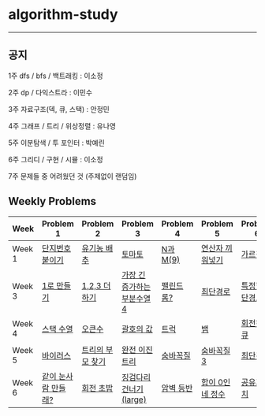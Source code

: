 # algorithm-study

---

## 공지

1주 dfs / bfs / 백트래킹 : 이소정

2주 dp / 다익스트라 : 이민수

3주 자료구조(덱, 큐, 스택) : 안정민

4주 그래프 / 트리 / 위상정렬 : 유나영

5주 이분탐색 / 투 포인터 : 박예린

6주 그리디 / 구현 / 시뮬 : 이소정

7주 문제들 중 어려웠던 것 (주제없이 랜덤임)


## Weekly Problems

| Week | Problem 1 | Problem 2 | Problem 3 | Problem 4 | Problem 5 | Problem 6 | Problem 7 |
|------|-----------|-----------|-----------|-----------|-----------|-----------|-----------|
| Week 1 | [단지번호붙이기](https://www.acmicpc.net/problem/2667) | [유기농 배추](https://www.acmicpc.net/problem/1012) | [토마토](https://www.acmicpc.net/problem/7576) |[N과 M(9)](https://www.acmicpc.net/problem/15663) | [연산자 끼워넣기](https://www.acmicpc.net/problem/14888) |  [가르침](https://www.acmicpc.net/problem/1062) | [벽 부수고 이동하기](https://www.acmicpc.net/problem/2206) |
| Week 3 | [1로 만들기](https://www.acmicpc.net/problem/1463) | [1,2,3 더하기](https://www.acmicpc.net/problem/9095) | [가장 긴 증가하는 부분수열4](https://www.acmicpc.net/problem/14002) |[팰린드롬?](https://www.acmicpc.net/problem/10942) | [최단경로](https://www.acmicpc.net/problem/1753) |  [특정한 최단경로](https://www.acmicpc.net/problem/1504) | [최소비용](https://www.acmicpc.net/problem/1916) |
| Week 4 | [스택 수열](https://www.acmicpc.net/problem/1874) | [오큰수](https://www.acmicpc.net/problem/17298) | [괄호의 값](https://www.acmicpc.net/problem/2504) | [트럭](https://www.acmicpc.net/problem/13335) | [뱀](https://www.acmicpc.net/problem/3190) | [회전하는 큐](https://www.acmicpc.net/problem/1021) | [AC](https://www.acmicpc.net/problem/5430) |
| Week 5 | [바이러스](https://www.acmicpc.net/problem/2606) | [트리의 부모 찾기](https://www.acmicpc.net/problem/11725) | [완전 이진 트리](https://www.acmicpc.net/problem/9934) | [숨바꼭질](https://www.acmicpc.net/problem/1697) | [숨바꼭질3](https://www.acmicpc.net/problem/13549) | [최단경로](https://www.acmicpc.net/problem/1753) | [촌수계산](https://www.acmicpc.net/problem/2644) |
| Week 6 | [같이 눈사람 만들래?](https://www.acmicpc.net/problem/20366) | [회전 초밥](https://www.acmicpc.net/problem/15961) | [징검다리 건너기 (large)](https://www.acmicpc.net/problem/22871) | [암벽 등반](https://www.acmicpc.net/problem/2412) | [합이 0인 네 정수](https://www.acmicpc.net/problem/7453) | [공유기 설치](https://www.acmicpc.net/problem/2110) | [예산](https://www.acmicpc.net/problem/2512) |

